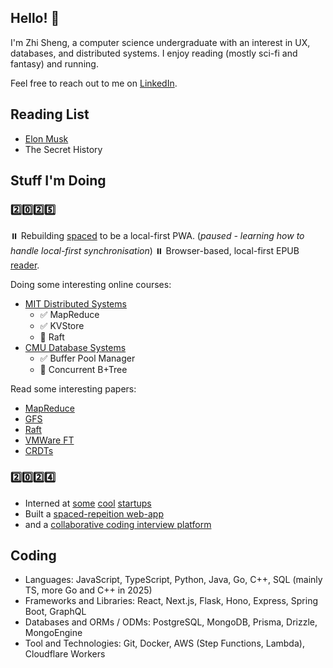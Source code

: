 ## Hello! 👋

I'm Zhi Sheng, a computer science undergraduate with an interest in UX, databases, and distributed systems.
I enjoy reading (mostly sci-fi and fantasy) and running.

Feel free to reach out to me on [LinkedIn](https://www.linkedin.com/in/cheng-zhi-sheng/).

## Reading List

- [Elon Musk](https://www.goodreads.com/book/show/122765395-elon-musk)
- The Secret History

## Stuff I'm Doing

### 2️⃣0️⃣2️⃣5️⃣

⏸️ Rebuilding [spaced](https://spaced.zsheng.app/) to be a local-first PWA. (*paused - learning how to handle local-first synchronisation*)
⏸️ Browser-based, local-first EPUB [reader](https://github.com/zsh-eng/reader).

Doing some interesting online courses:

- [MIT Distributed Systems](https://pdos.csail.mit.edu/6.824/index.html)
  - ✅ MapReduce
  - ✅ KVStore
  - 🔄 Raft
- [CMU Database Systems](https://15445.courses.cs.cmu.edu/fall2024/)
  - ✅ Buffer Pool Manager
  - 🔄 Concurrent B+Tree

Read some interesting papers:

- [MapReduce](https://static.googleusercontent.com/media/research.google.com/en//archive/mapreduce-osdi04.pdf)
- [GFS](https://static.googleusercontent.com/media/research.google.com/en//archive/gfs-sosp2003.pdf)
- [Raft](https://raft.github.io/raft.pdf)
- [VMWare FT](https://www.cs.princeton.edu/courses/archive/fall16/cos418/papers/scales-vm.pdf)
- [CRDTs](https://inria.hal.science/inria-00555588/)

### 2️⃣0️⃣2️⃣4️⃣

- Interned at [some](https://voltade.com/) [cool](https://www.unravelcarbon.com/) [startups](https://www.caresense.ai/)
- Built a [spaced-repeition web-app](https://github.com/zsh-eng/spaced)
- and a [collaborative coding interview platform](https://github.com/CS3219-AY2425S1/cs3219-ay2425s1-project-g55)

## Coding

- Languages: JavaScript, TypeScript, Python, Java, Go, C++, SQL (mainly TS, more Go and C++ in 2025)
- Frameworks and Libraries: React, Next.js, Flask, Hono, Express, Spring Boot, GraphQL
- Databases and ORMs / ODMs: PostgreSQL, MongoDB, Prisma, Drizzle, MongoEngine
- Tool and Technologies: Git, Docker, AWS (Step Functions, Lambda), Cloudflare Workers
